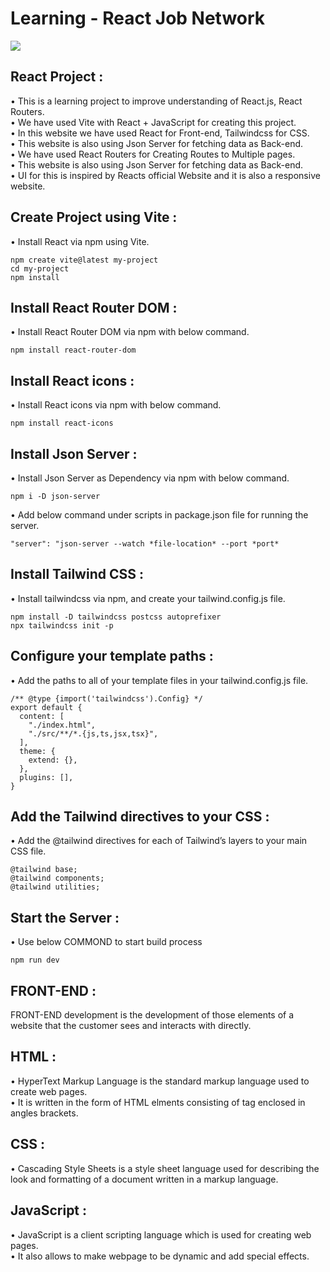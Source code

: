 # Learning - React Job Network

<a href="https://sumitrohilla.github.io/React-Job-Network/"><img src="https://img.shields.io/badge/-Website%20Link-4285F4?style=for-the-badge&logo=React&logoColor=white"/></a>

## React Project :

• This is a learning project to improve understanding of React.js, React Routers.\
• We have used Vite with React + JavaScript for creating this project.\
• In this website we have used React for Front-end, Tailwindcss for CSS.\
• This website is also using Json Server for fetching data as Back-end.\
• We have used React Routers for Creating Routes to Multiple pages.\
• This website is also using Json Server for fetching data as Back-end.\
• UI for this is inspired by Reacts official Website and it is also a responsive website.

## Create Project using Vite :

• Install React via npm using Vite.

```
npm create vite@latest my-project
cd my-project
npm install
```

## Install React Router DOM :

• Install React Router DOM via npm with below command.

```
npm install react-router-dom
```

## Install React icons :

• Install React icons via npm with below command.

```
npm install react-icons
```

## Install Json Server :

• Install Json Server as Dependency via npm with below command.

```
npm i -D json-server
```

• Add below command under scripts in package.json file for running the server.

```
"server": "json-server --watch *file-location* --port *port*
```

## Install Tailwind CSS :

• Install tailwindcss via npm, and create your tailwind.config.js file.

```
npm install -D tailwindcss postcss autoprefixer
npx tailwindcss init -p
```

## Configure your template paths :

• Add the paths to all of your template files in your tailwind.config.js file.

```
/** @type {import('tailwindcss').Config} */
export default {
  content: [
    "./index.html",
    "./src/**/*.{js,ts,jsx,tsx}",
  ],
  theme: {
    extend: {},
  },
  plugins: [],
}
```

## Add the Tailwind directives to your CSS :

• Add the @tailwind directives for each of Tailwind’s layers to your main CSS file.

```
@tailwind base;
@tailwind components;
@tailwind utilities;
```

## Start the Server :

• Use below COMMOND to start build process

```
npm run dev
```

## FRONT-END :

FRONT-END development is the development of those elements of a website that the customer sees and interacts with directly.

## HTML :

• HyperText Markup Language is the standard markup language used to create web pages.\
• It is written in the form of HTML elments consisting of tag enclosed in angles brackets.

## CSS :

• Cascading Style Sheets is a style sheet language used for describing the look and formatting of a document written in a markup language.

## JavaScript :

• JavaScript is a client scripting language which is used for creating web pages.\
• It also allows to make webpage to be dynamic and add special effects.
